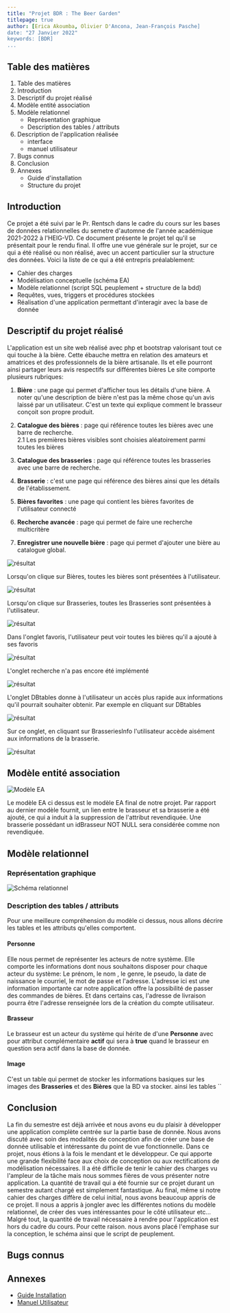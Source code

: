 ```yaml
---
title: "Projet BDR : The Beer Garden"
titlepage: true
author: [Erica Akoumba, Olivier D'Ancona, Jean-François Pasche]
date: "27 Janvier 2022"
keywords: [BDR]
...
```


## Table des matières

1.  Table des matières
2.  Introduction
3.  Descriptif du projet réalisé
4.  Modèle entité association
5.  Modèle relationnel
    -   Représentation graphique
    -   Description des tables / attributs
6.  Description de l'application réalisée
    -   interface
    -   manuel utilisateur
7.  Bugs connus
8.  Conclusion
9.  Annexes
    -   Guide d'installation
    -   Structure du projet

## Introduction

Ce projet a été suivi par le Pr. Rentsch dans le cadre du cours sur les bases de données relationnelles du semetre d'automne de l'année académique 2021-2022 à l'HEIG-VD. Ce document présente le projet tel qu'il se présentait pour le rendu final. Il offre une vue générale  sur le projet, sur ce qui a été réalisé ou non réalisé, avec un accent particulier sur la structure des données. Voici la liste de ce qui a été entrepris préalablement:

-   Cahier des charges
-   Modélisation conceptuelle (schéma EA)
-   Modèle relationnel (script SQL peuplement + structure de la bdd)
-   Requêtes, vues, triggers et procédures stockées
-   Réalisation d'une application permettant d'interagir avec la base de donnée

## Descriptif du projet réalisé

L'application est un site web réalisé avec php et bootstrap valorisant tout ce qui touche à la bière. Cette ébauche mettra en relation des amateurs et amatrices et des professionnels de la bière artisanale. Ils et elle pourront ainsi partager leurs avis respectifs sur différentes bières Le site comporte plusieurs rubriques:

1. **Bière** : une page qui permet d'afficher tous les détails d'une bière. A noter qu'une description de bière n'est pas la même chose qu'un avis laissé par un utilisateur. C'est un texte qui explique comment le brasseur conçoit son propre produit.

2. **Catalogue des bières** : page qui référence toutes les bières avec une barre de recherche.  
2.1 Les premières bières visibles sont choisies aléatoirement parmi toutes les bières

3. **Catalogue des brasseries** : page qui référence toutes les brasseries avec une barre de recherche.

4. **Brasserie** : c'est une page qui référence des bières ainsi que les détails de l'établissement.

5. **Bières favorites** : une page qui contient les bières favorites de l'utilisateur connecté

6. **Recherche avancée** : page qui permet de faire une recherche multicritère

7. **Enregistrer une nouvelle bière** : page qui permet d'ajouter une bière au catalogue global.

![résultat](images/2_accueil.png)

Lorsqu'on clique sur Bières, toutes les bières sont présentées à l'utilisateur.

![résultat](images/3_bieres.png)

Lorsqu'on clique sur Brasseries, toutes les Brasseries sont présentées à l'utilisateur.

![résultat](images/4_brasseries.png)

Dans l'onglet favoris, l'utilisateur peut voir toutes les bières qu'il a ajouté à ses favoris

![résultat](images/5_favoris.png)

L'onglet recherche n'a pas encore été implémenté

![résultat](images/6_recherche.png)

L'onglet DBtables donne à l'utilisateur un accès plus rapide aux informations qu'il pourrait souhaiter obtenir. Par exemple en cliquant sur DBtables

![résultat](images/7_dbtables.png)

Sur ce onglet, en cliquant sur BrasseriesInfo l'utilisateur accède aisément aux informations de la brasserie.

![résultat](images/8_infobrasserie.png)

## Modèle entité association

![Modèle EA](1_Schéma_EA_Révisé.png)

Le modèle EA ci dessus est le modèle EA final de notre projet. Par rapport au dernier modèle fournit, un lien entre le brasseur et sa brasserie a été ajouté, ce qui a induit à la suppression de l'attribut revendiquée. Une brasserie possédant un idBrasseur NOT NULL sera considérée comme non revendiquée.

## Modèle relationnel

### Représentation graphique

![Schéma relationnel](2_schéma_relationnel.png)

### Description des tables / attributs

Pour une meilleure compréhension du modèle ci dessus, nous allons décrire les tables et les attributs qu'elles comportent.

#### Personne

Elle nous permet de représenter les acteurs de notre système. Elle comporte les informations dont nous souhaitons disposer pour chaque acteur du système: Le prénom, le nom , le genre, le pseudo, la date de naissance le courriel, le mot de passe et l'adresse. L'adresse ici est une information importante car notre application offre la possibilité de passer des commandes de bières. Et dans certains cas, l'adresse de livraison pourra être l'adresse renseignée lors de la création du compte utilisateur.

#### Brasseur

Le brasseur est un acteur du système qui hérite de d'une **Personne** avec pour attribut complémentaire **actif** qui sera à **true** quand le brasseur en question sera actif dans la base de donnée.

#### Image

C'est un table qui permet de stocker les informations basiques sur les images des **Brasseries** et des **Bières** que la BD va stocker. ainsi les tables ``

## Conclusion

La fin du semestre est déjà arrivée et nous avons eu du plaisir à développer une application complète centrée sur la partie base de donnée. Nous avons discuté avec soin des modalités de conception afin de créer une base de donnée utilisable et intéressante du point de vue fonctionnelle. Dans ce projet, nous étions à la fois le mendant et le développeur. Ce qui apporte une grande flexibilité face aux choix de conception ou aux rectifications de modélisation nécessaires. Il a été difficile de tenir le cahier des charges vu l'ampleur de la tâche mais nous sommes fières de vous présenter notre application. La quantité de travail qui a été fournie sur ce projet durant un semestre autant chargé est simplement fantastique. Au final, même si notre cahier des charges diffère de celui initial, nous avons beaucoup appris de ce projet. Il nous a appris à jongler avec les différentes notions du modèle relationnel, de créer des vues intéressantes pour le côté utilisateur etc... Malgré tout, la quantité de travail nécessaire à rendre pour l'application est hors du cadre du cours. Pour cette raison. nous avons placé l'emphase sur la conception, le schéma ainsi que le script de peuplement.

## Bugs connus

## Annexes

-   [Guide Installation](4_Guide_Installation.pdf)
-   [Manuel Utilisateur](4_Manuel_Utilisateur.pdf)
